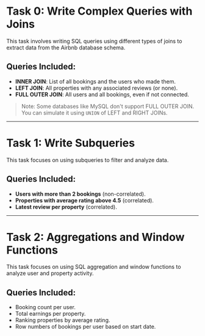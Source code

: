 # Task 0: Write Complex Queries with Joins

This task involves writing SQL queries using different types of joins to extract data from the Airbnb database schema.

## Queries Included:

- **INNER JOIN**: List of all bookings and the users who made them.
- **LEFT JOIN**: All properties with any associated reviews (or none).
- **FULL OUTER JOIN**: All users and all bookings, even if not connected.

> Note: Some databases like MySQL don't support FULL OUTER JOIN. You can simulate it using `UNION` of LEFT and RIGHT JOINs.

---

# Task 1: Write Subqueries

This task focuses on using subqueries to filter and analyze data.

## Queries Included:

- **Users with more than 2 bookings** (non-correlated).
- **Properties with average rating above 4.5** (correlated).
- **Latest review per property** (correlated).

---

# Task 2: Aggregations and Window Functions

This task focuses on using SQL aggregation and window functions to analyze user and property activity.

## Queries Included:

- Booking count per user.
- Total earnings per property.
- Ranking properties by average rating.
- Row numbers of bookings per user based on start date.

